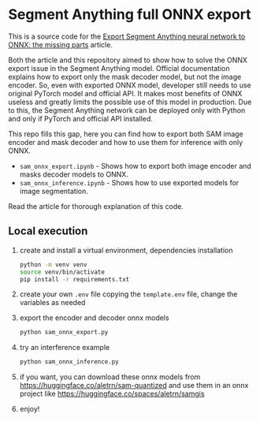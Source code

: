 # Segment Anything full ONNX export

This is a source code for the [Export Segment Anything neural network to ONNX: the missing parts](https://dev.to/andreygermanov/export-segment-anything-neural-network-to-onnx-the-missing-parts-43c8) article.

Both the article and this repository aimed to show how to solve the ONNX export issue in the Segment Anything model. Official documentation explains how to export only the mask decoder model, but not the image encoder. So, even with exported ONNX model, developer still needs to use original PyTorch model and official API. It makes most benefits of ONNX useless and greatly limits the possible use of this model in production. Due to this, the Segment Anything network can be deployed only with Python and only if PyTorch and official API installed.

This repo fills this gap, here you can find how to export both SAM image encoder and mask decoder and how to use them for inference with only ONNX.

* `sam_onnx_export.ipynb` - Shows how to export both image encoder and masks decoder models to ONNX.
* `sam_onnx_inference.ipynb` - Shows how to use exported models for image segmentation.

Read the article for thorough explanation of this code.

## Local execution

1. create and install a virtual environment, dependencies installation

    ```bash
    python -m venv venv
    source venv/bin/activate
    pip install -r requirements.txt   
    ```

2. create your own `.env` file copying the `template.env` file, change the variables as needed
3. export the encoder and decoder onnx models

   ```bash
   python sam_onnx_export.py
   ```

4. try an interference example

   ```bash
   python sam_onnx_inference.py
   ```
   
5. if you want, you can download these onnx models from https://huggingface.co/aletrn/sam-quantized and use them in
   an onnx project like https://huggingface.co/spaces/aletrn/samgis

6. enjoy!
